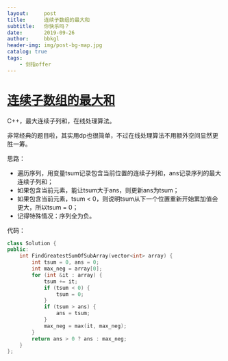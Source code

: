```yaml
---
layout:     post
title:      连续子数组的最大和
subtitle:   你快乐吗？
date:       2019-09-26
author:     bbkgl
header-img: img/post-bg-map.jpg
catalog: true
tags:
    - 剑指offer
---
```


# [连续子数组的最大和](https://www.nowcoder.com/practice/459bd355da1549fa8a49e350bf3df484?tpId=13&tqId=11183&tPage=2&rp=2&ru=/ta/coding-interviews&qru=/ta/coding-interviews/question-ranking )

C++，最大连续子列和，在线处理算法。

非常经典的题目啦，其实用dp也很简单，不过在线处理算法不用额外空间显然更胜一筹。

思路：

- 遍历序列，用变量tsum记录包含当前位置的连续子列和，ans记录序列的最大连续子列和；
- 如果包含当前元素，能让tsum大于ans，则更新ans为tsum；
- 如果包含当前元素，tsum < 0，则说明tsum从下一个位置重新开始累加值会更大，所以tsum = 0；
- 记得特殊情况：序列全为负。

代码：

```cpp
class Solution {
public:
    int FindGreatestSumOfSubArray(vector<int> array) {
        int tsum = 0, ans = 0;
        int max_neg = array[0];
        for (int &it : array) {
            tsum += it;
            if (tsum < 0) {
                tsum = 0;
            }
            if (tsum > ans) {
                ans = tsum;
            }
            max_neg = max(it, max_neg);
        }
        return ans > 0 ? ans : max_neg;
    }
};
```





